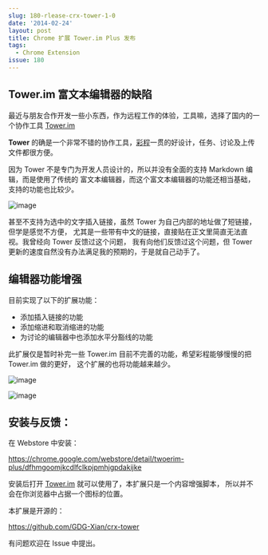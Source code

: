 ```yaml
---
slug: 180-rlease-crx-tower-1-0
date: '2014-02-24'
layout: post
title: Chrome 扩展 Tower.im Plus 发布
tags:
  - Chrome Extension
issue: 180
---
```


## Tower.im 富文本编辑器的缺陷

最近与朋友合作开发一些小东西，作为远程工作的体验，工具嘛，选择了国内的一个协作工具 [Tower.im]

**Tower** 的确是一个非常不错的协作工具，[彩程]一贯的好设计，任务、讨论及上传文件都很方便。

因为 Tower 不是专门为开发人员设计的，所以并没有全面的支持 Markdown 编辑，而是使用了传统的
富文本编辑器，而这个富文本编辑器的功能还相当基础，支持的功能也比较少。

![image](https://github.com/greatghoul/greatghoul.github.io/assets/208966/a0941a6a-19d7-4775-988b-1f6389a91d41)

甚至不支持为选中的文字插入链接，虽然 Tower 为自己内部的地址做了短链接，但学是感觉不方便，
尤其是一些带有中文的链接，直接贴在正文里简直无法直视。我曾经向 Tower 反馈过这个问题，
我有向他们反馈过这个问题，但 Tower 更新的速度自然没有办法满足我的预期的，于是就自己动手了。

## 编辑器功能增强

目前实现了以下的扩展功能：

- 添加插入链接的功能
- 添加缩进和取消缩进的功能
- 为讨论的编辑器中也添加水平分豁线的功能

此扩展仅是暂时补完一些 Tower.im 目前不完善的功能，希望彩程能够慢慢的把 Tower.im 做的更好，
这个扩展的也将功能越来越少。

![image](https://github.com/greatghoul/greatghoul.github.io/assets/208966/c994feab-23c4-472b-9e83-338b5bc3e736)

![image](https://github.com/greatghoul/greatghoul.github.io/assets/208966/a7549ae8-f365-4b5e-bdea-6d74194932db)

## 安装与反馈：

在 Webstore 中安装：

<https://chrome.google.com/webstore/detail/twoerim-plus/dfhmgoomjkcdlfclkpjpmhjgpdakijke>

安装后打开 [Tower.im] 就可以使用了，本扩展只是一个内容增强脚本，
所以并不会在你浏览器中占据一个图标的位置。

本扩展是开源的：

<https://github.com/GDG-Xian/crx-tower>

有问题欢迎在 Issue 中提出。

[Tower.im]: https://tower.im
[彩程]: http://mycolorway.com/
